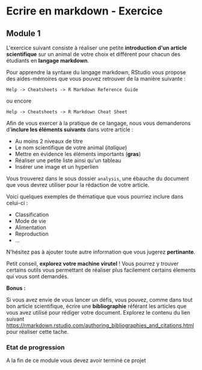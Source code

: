 # Ecrire en markdown - Exercice


## Module 1 

L'exercice suivant consiste à réaliser une petite **introduction d'un article scientifique** sur un animal de votre choix et différent pour chacun des étudiants en **langage markdown**.

Pour apprendre la syntaxe du langage markdown, RStudio vous propose des aides-mémoires que vous pouvez retrouver de la manière suivante :

`Help -> Cheatsheets -> R Markdown Reference Guide`

ou encore

`Help -> Cheatsheets -> R Markdown Cheat Sheet`

Afin de vous exercer à la pratique de ce langage, nous vous demanderons 
d'**inclure les éléments suivants** dans votre article :

- Au moins 2 niveaux de titre
- Le nom scientifique de votre animal (*italique*)
- Mettre en évidence les éléments importants (**gras**)
- Réaliser une petite liste ainsi qu'un tableau
- Insérer une image et un hyperlien

Vous trouverez dans le sous dossier `analysis`, une ébauche du document que vous 
devrez utiliser pour la rédaction de votre article. 

Voici quelques exemples de thématique que vous pourriez inclure dans celui-ci :

- Classification
- Mode de vie
- Alimentation
- Reproduction
- ...

N'hésitez pas à ajouter toute autre information que vous jugerez **pertinante**.

Petit conseil, **explorez votre machine virutel** ! Vous pourrez y trouver certains outils vous permettant de réaliser plus facilement certains élements qui vous sont demandés. 

**Bonus :**

Si vous avez envie de vous lancer un défis, vous pouvez, comme dans tout bon article 
scientifique, écrire une **bibliographie** référant les articles que vous avez utilisé pour 
rédiger votre document. 
Explorez le contenu du lien suivant <https://rmarkdown.rstudio.com/authoring_bibliographies_and_citations.html>
 pour réaliser cette tache. 
 
 ### Etat de progression 
 
 A la fin de ce module vous devez avoir terminé ce projet
